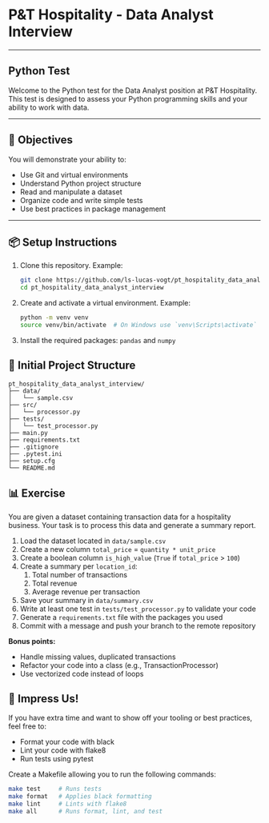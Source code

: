 # P&T Hospitality - Data Analyst Interview
---

## Python Test
Welcome to the Python test for the Data Analyst position at P&T Hospitality. This test is designed to assess your 
Python programming skills and your ability to work with data.

---

## 🧪 Objectives

You will demonstrate your ability to:
- Use Git and virtual environments
- Understand Python project structure
- Read and manipulate a dataset
- Organize code and write simple tests
- Use best practices in package management

---

## 📦 Setup Instructions

1. Clone this repository. Example:
   ```bash
   git clone https://github.com/ls-lucas-vogt/pt_hospitality_data_analyst_interview.git
   cd pt_hospitality_data_analyst_interview
   ```
   
2. Create and activate a virtual environment. Example:
   ```bash
   python -m venv venv
   source venv/bin/activate  # On Windows use `venv\Scripts\activate`
   ```

3. Install the required packages: `pandas` and `numpy`

## 📁 Initial Project Structure
```
pt_hospitality_data_analyst_interview/
├── data/
│   └── sample.csv
├── src/
│   └── processor.py
├── tests/
│   └── test_processor.py
├── main.py
├── requirements.txt
├── .gitignore
├── .pytest.ini
├── setup.cfg
└── README.md
```

## 📊 Exercise

You are given a dataset containing transaction data for a hospitality business. Your task is to process this data and 
generate a summary report.

1. Load the dataset located in `data/sample.csv `
2. Create a new column `total_price` = `quantity * unit_price`
3. Create a boolean column `is_high_value` (`True` if `total_price` > `100`)
4. Create a summary per `location_id`:
   1. Total number of transactions 
   2. Total revenue
   3. Average revenue per transaction
5. Save your summary in `data/summary.csv`
6. Write at least one test in `tests/test_processor.py` to validate your code
7. Generate a `requirements.txt` file with the packages you used
8. Commit with a message and push your branch to the remote repository

**Bonus points:**
- Handle missing values, duplicated transactions 
- Refactor your code into a class (e.g., TransactionProcessor)
- Use vectorized code instead of loops

## 🌟 Impress Us!
If you have extra time and want to show off your tooling or best practices, feel free to:
- Format your code with black 
- Lint your code with flake8 
- Run tests using pytest

Create a Makefile allowing you to run the following commands:
``` bash
make test     # Runs tests
make format   # Applies black formatting
make lint     # Lints with flake8
make all      # Runs format, lint, and test
```
